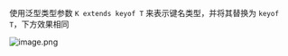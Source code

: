 使用泛型类型参数 `K extends keyof T` 来表示键名类型，并将其替换为 `keyof T`，下方效果相同

![image.png](https://s2.loli.net/2023/05/12/jHBkWGS42NftZyI.png)

